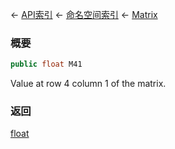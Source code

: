 ← [API索引](Api-Index) ← [命名空间索引](Namespace-Index) ← [Matrix](VRageMath.Matrix)

### 概要

```csharp
public float M41
```

Value at row 4 column 1 of the matrix.

### 返回

[float](https://docs.microsoft.com/en-us/dotnet/api/System.Single?view=netframework-4.6)

